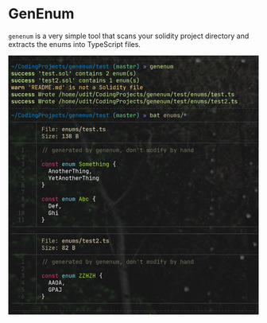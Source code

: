 # GenEnum

`genenum` is a very simple tool that scans your solidity project directory and
extracts the enums into TypeScript files.

![example](example.jpg)

